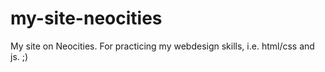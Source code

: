 # my-site-neocities
My site on Neocities. For practicing my webdesign skills, i.e. html/css and js. ;)
